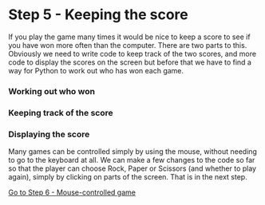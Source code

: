 # Step 5 - Keeping the score

If you play the game many times it would be nice to keep a score to see if you have won more often than the computer. There are two parts to this. Obviously we need to write code to keep track of the two scores, and more code to display the scores on the screen but before that we have to find a way for Python to work out who has won each game.

### Working out who won


### Keeping track of the score


### Displaying the score


Many games can be controlled simply by using the mouse, without needing to go to the keyboard at all. We can make a few changes to the code so far so that the player can choose Rock, Paper or Scissors (and whether to play again), simply by clicking on parts of the screen. That is in the next step.

[Go to Step 6 - Mouse-controlled game](../Step6-Mouse-control)

